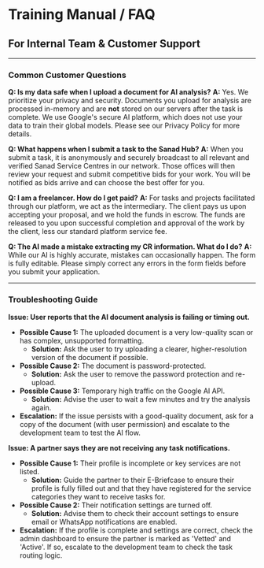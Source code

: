 
# Training Manual / FAQ

## For Internal Team & Customer Support

---

### Common Customer Questions

**Q: Is my data safe when I upload a document for AI analysis?**
**A:** Yes. We prioritize your privacy and security. Documents you upload for analysis are processed in-memory and are **not** stored on our servers after the task is complete. We use Google's secure AI platform, which does not use your data to train their global models. Please see our Privacy Policy for more details.

**Q: What happens when I submit a task to the Sanad Hub?**
**A:** When you submit a task, it is anonymously and securely broadcast to all relevant and verified Sanad Service Centres in our network. Those offices will then review your request and submit competitive bids for your work. You will be notified as bids arrive and can choose the best offer for you.

**Q: I am a freelancer. How do I get paid?**
**A:** For tasks and projects facilitated through our platform, we act as the intermediary. The client pays us upon accepting your proposal, and we hold the funds in escrow. The funds are released to you upon successful completion and approval of the work by the client, less our standard platform service fee.

**Q: The AI made a mistake extracting my CR information. What do I do?**
**A:** While our AI is highly accurate, mistakes can occasionally happen. The form is fully editable. Please simply correct any errors in the form fields before you submit your application.

---

### Troubleshooting Guide

**Issue: User reports that the AI document analysis is failing or timing out.**
- **Possible Cause 1:** The uploaded document is a very low-quality scan or has complex, unsupported formatting.
  - **Solution:** Ask the user to try uploading a clearer, higher-resolution version of the document if possible.
- **Possible Cause 2:** The document is password-protected.
  - **Solution:** Ask the user to remove the password protection and re-upload.
- **Possible Cause 3:** Temporary high traffic on the Google AI API.
  - **Solution:** Advise the user to wait a few minutes and try the analysis again.
- **Escalation:** If the issue persists with a good-quality document, ask for a copy of the document (with user permission) and escalate to the development team to test the AI flow.

**Issue: A partner says they are not receiving any task notifications.**
- **Possible Cause 1:** Their profile is incomplete or key services are not listed.
  - **Solution:** Guide the partner to their E-Briefcase to ensure their profile is fully filled out and that they have registered for the service categories they want to receive tasks for.
- **Possible Cause 2:** Their notification settings are turned off.
  - **Solution:** Advise them to check their account settings to ensure email or WhatsApp notifications are enabled.
- **Escalation:** If the profile is complete and settings are correct, check the admin dashboard to ensure the partner is marked as 'Vetted' and 'Active'. If so, escalate to the development team to check the task routing logic.

    